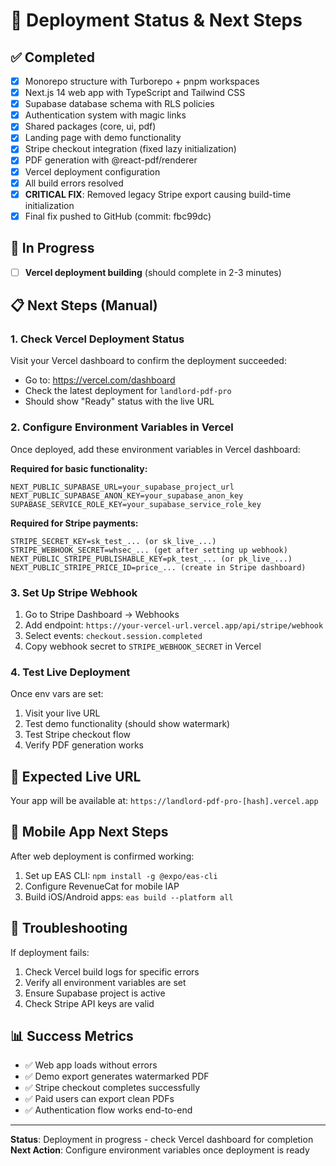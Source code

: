 # 🚀 Deployment Status & Next Steps

## ✅ Completed
- [x] Monorepo structure with Turborepo + pnpm workspaces
- [x] Next.js 14 web app with TypeScript and Tailwind CSS
- [x] Supabase database schema with RLS policies
- [x] Authentication system with magic links
- [x] Shared packages (core, ui, pdf)
- [x] Landing page with demo functionality
- [x] Stripe checkout integration (fixed lazy initialization)
- [x] PDF generation with @react-pdf/renderer
- [x] Vercel deployment configuration
- [x] All build errors resolved
- [x] **CRITICAL FIX**: Removed legacy Stripe export causing build-time initialization
- [x] Final fix pushed to GitHub (commit: fbc99dc)

## 🔄 In Progress
- [ ] **Vercel deployment building** (should complete in 2-3 minutes)

## 📋 Next Steps (Manual)

### 1. Check Vercel Deployment Status
Visit your Vercel dashboard to confirm the deployment succeeded:
- Go to: https://vercel.com/dashboard
- Check the latest deployment for `landlord-pdf-pro`
- Should show "Ready" status with the live URL

### 2. Configure Environment Variables in Vercel
Once deployed, add these environment variables in Vercel dashboard:

**Required for basic functionality:**
```
NEXT_PUBLIC_SUPABASE_URL=your_supabase_project_url
NEXT_PUBLIC_SUPABASE_ANON_KEY=your_supabase_anon_key
SUPABASE_SERVICE_ROLE_KEY=your_supabase_service_role_key
```

**Required for Stripe payments:**
```
STRIPE_SECRET_KEY=sk_test_... (or sk_live_...)
STRIPE_WEBHOOK_SECRET=whsec_... (get after setting up webhook)
NEXT_PUBLIC_STRIPE_PUBLISHABLE_KEY=pk_test_... (or pk_live_...)
NEXT_PUBLIC_STRIPE_PRICE_ID=price_... (create in Stripe dashboard)
```

### 3. Set Up Stripe Webhook
1. Go to Stripe Dashboard → Webhooks
2. Add endpoint: `https://your-vercel-url.vercel.app/api/stripe/webhook`
3. Select events: `checkout.session.completed`
4. Copy webhook secret to `STRIPE_WEBHOOK_SECRET` in Vercel

### 4. Test Live Deployment
Once env vars are set:
1. Visit your live URL
2. Test demo functionality (should show watermark)
3. Test Stripe checkout flow
4. Verify PDF generation works

## 🎯 Expected Live URL
Your app will be available at: `https://landlord-pdf-pro-[hash].vercel.app`

## 📱 Mobile App Next Steps
After web deployment is confirmed working:
1. Set up EAS CLI: `npm install -g @expo/eas-cli`
2. Configure RevenueCat for mobile IAP
3. Build iOS/Android apps: `eas build --platform all`

## 🔧 Troubleshooting
If deployment fails:
1. Check Vercel build logs for specific errors
2. Verify all environment variables are set
3. Ensure Supabase project is active
4. Check Stripe API keys are valid

## 📊 Success Metrics
- ✅ Web app loads without errors
- ✅ Demo export generates watermarked PDF
- ✅ Stripe checkout completes successfully
- ✅ Paid users can export clean PDFs
- ✅ Authentication flow works end-to-end

---

**Status**: Deployment in progress - check Vercel dashboard for completion
**Next Action**: Configure environment variables once deployment is ready
